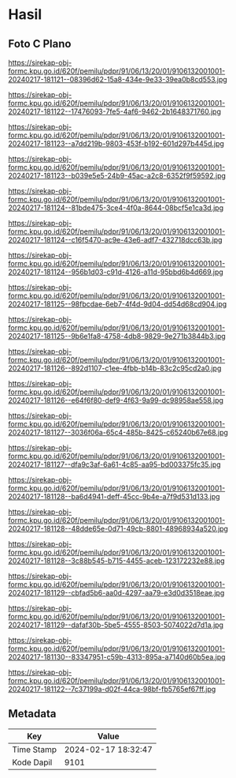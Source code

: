 # Hasil

## Foto C Plano

https://sirekap-obj-formc.kpu.go.id/620f/pemilu/pdpr/91/06/13/20/01/9106132001001-20240217-181121--08396d62-15a8-434e-9e33-39ea0b8cd553.jpg

https://sirekap-obj-formc.kpu.go.id/620f/pemilu/pdpr/91/06/13/20/01/9106132001001-20240217-181122--17476093-7fe5-4af6-9462-2b1648371760.jpg

https://sirekap-obj-formc.kpu.go.id/620f/pemilu/pdpr/91/06/13/20/01/9106132001001-20240217-181123--a7dd219b-9803-453f-b192-601d297b445d.jpg

https://sirekap-obj-formc.kpu.go.id/620f/pemilu/pdpr/91/06/13/20/01/9106132001001-20240217-181123--b039e5e5-24b9-45ac-a2c8-6352f9f59592.jpg

https://sirekap-obj-formc.kpu.go.id/620f/pemilu/pdpr/91/06/13/20/01/9106132001001-20240217-181124--81bde475-3ce4-4f0a-8644-08bcf5e1ca3d.jpg

https://sirekap-obj-formc.kpu.go.id/620f/pemilu/pdpr/91/06/13/20/01/9106132001001-20240217-181124--c16f5470-ac9e-43e6-adf7-432718dcc63b.jpg

https://sirekap-obj-formc.kpu.go.id/620f/pemilu/pdpr/91/06/13/20/01/9106132001001-20240217-181124--956b1d03-c91d-4126-a11d-95bbd6b4d669.jpg

https://sirekap-obj-formc.kpu.go.id/620f/pemilu/pdpr/91/06/13/20/01/9106132001001-20240217-181125--98fbcdae-6eb7-4f4d-9d04-dd54d68cd904.jpg

https://sirekap-obj-formc.kpu.go.id/620f/pemilu/pdpr/91/06/13/20/01/9106132001001-20240217-181125--9b6e1fa8-4758-4db8-9829-9e271b3844b3.jpg

https://sirekap-obj-formc.kpu.go.id/620f/pemilu/pdpr/91/06/13/20/01/9106132001001-20240217-181126--892d1107-c1ee-4fbb-b14b-83c2c95cd2a0.jpg

https://sirekap-obj-formc.kpu.go.id/620f/pemilu/pdpr/91/06/13/20/01/9106132001001-20240217-181126--e64f6f80-def9-4f63-9a99-dc98958ae558.jpg

https://sirekap-obj-formc.kpu.go.id/620f/pemilu/pdpr/91/06/13/20/01/9106132001001-20240217-181127--3036f06a-65c4-485b-8425-c65240b67e68.jpg

https://sirekap-obj-formc.kpu.go.id/620f/pemilu/pdpr/91/06/13/20/01/9106132001001-20240217-181127--dfa9c3af-6a61-4c85-aa95-bd003375fc35.jpg

https://sirekap-obj-formc.kpu.go.id/620f/pemilu/pdpr/91/06/13/20/01/9106132001001-20240217-181128--ba6d4941-deff-45cc-9b4e-a7f9d531d133.jpg

https://sirekap-obj-formc.kpu.go.id/620f/pemilu/pdpr/91/06/13/20/01/9106132001001-20240217-181128--48dde65e-0d71-49cb-8801-48968934a520.jpg

https://sirekap-obj-formc.kpu.go.id/620f/pemilu/pdpr/91/06/13/20/01/9106132001001-20240217-181128--3c88b545-b715-4455-aceb-123172232e88.jpg

https://sirekap-obj-formc.kpu.go.id/620f/pemilu/pdpr/91/06/13/20/01/9106132001001-20240217-181129--cbfad5b6-aa0d-4297-aa79-e3d0d3518eae.jpg

https://sirekap-obj-formc.kpu.go.id/620f/pemilu/pdpr/91/06/13/20/01/9106132001001-20240217-181129--dafaf30b-5be5-4555-8503-5074022d7d1a.jpg

https://sirekap-obj-formc.kpu.go.id/620f/pemilu/pdpr/91/06/13/20/01/9106132001001-20240217-181130--83347951-c59b-4313-895a-a7140d60b5ea.jpg

https://sirekap-obj-formc.kpu.go.id/620f/pemilu/pdpr/91/06/13/20/01/9106132001001-20240217-181122--7c37199a-d02f-44ca-98bf-fb5765ef67ff.jpg


## Metadata

| Key        | Value               |
| ---------- | ------------------- |
| Time Stamp | 2024-02-17 18:32:47 |
| Kode Dapil | 9101                |



